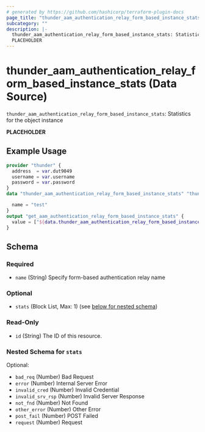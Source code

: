 ```yaml
---
# generated by https://github.com/hashicorp/terraform-plugin-docs
page_title: "thunder_aam_authentication_relay_form_based_instance_stats Data Source - terraform-provider-thunder"
subcategory: ""
description: |-
  thunder_aam_authentication_relay_form_based_instance_stats: Statistics for the object instance
  PLACEHOLDER
---
```


# thunder_aam_authentication_relay_form_based_instance_stats (Data Source)

`thunder_aam_authentication_relay_form_based_instance_stats`: Statistics for the object instance

__PLACEHOLDER__

## Example Usage

```terraform
provider "thunder" {
  address  = var.dut9049
  username = var.username
  password = var.password
}
data "thunder_aam_authentication_relay_form_based_instance_stats" "thunder_aam_authentication_relay_form_based_instance_stats" {

  name = "test"
}
output "get_aam_authentication_relay_form_based_instance_stats" {
  value = ["${data.thunder_aam_authentication_relay_form_based_instance_stats.thunder_aam_authentication_relay_form_based_instance_stats}"]
}
```

<!-- schema generated by tfplugindocs -->
## Schema

### Required

- `name` (String) Specify form-based authentication relay name

### Optional

- `stats` (Block List, Max: 1) (see [below for nested schema](#nestedblock--stats))

### Read-Only

- `id` (String) The ID of this resource.

<a id="nestedblock--stats"></a>
### Nested Schema for `stats`

Optional:

- `bad_req` (Number) Bad Request
- `error` (Number) Internal Server Error
- `invalid_cred` (Number) Invalid Credential
- `invalid_srv_rsp` (Number) Invalid Server Response
- `not_fnd` (Number) Not Found
- `other_error` (Number) Other Error
- `post_fail` (Number) POST Failed
- `request` (Number) Request


